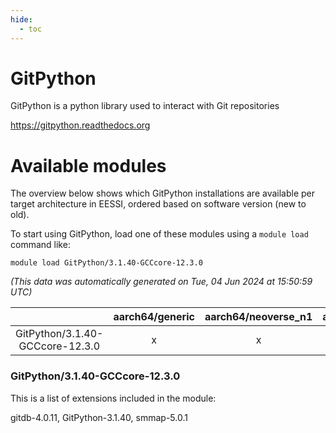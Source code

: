 ```yaml
---
hide:
  - toc
---
```


GitPython
=========


GitPython is a python library used to interact with Git repositories

https://gitpython.readthedocs.org
# Available modules


The overview below shows which GitPython installations are available per target architecture in EESSI, ordered based on software version (new to old).

To start using GitPython, load one of these modules using a `module load` command like:

```shell
module load GitPython/3.1.40-GCCcore-12.3.0
```

*(This data was automatically generated on Tue, 04 Jun 2024 at 15:50:59 UTC)*  

| |aarch64/generic|aarch64/neoverse_n1|aarch64/neoverse_v1|x86_64/generic|x86_64/amd/zen2|x86_64/amd/zen3|x86_64/intel/haswell|x86_64/intel/skylake_avx512|
| :---: | :---: | :---: | :---: | :---: | :---: | :---: | :---: | :---: |
|GitPython/3.1.40-GCCcore-12.3.0|x|x|x|x|x|x|x|x|


### GitPython/3.1.40-GCCcore-12.3.0

This is a list of extensions included in the module:

gitdb-4.0.11, GitPython-3.1.40, smmap-5.0.1